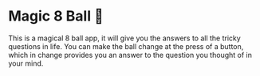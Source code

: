 # Magic 8 Ball 🎱

This is a magical 8 ball app, it will give you the answers to all the tricky questions in life. You can make the ball change at the press of a button, which in change provides you an answer to the question you thought of in your mind. 


